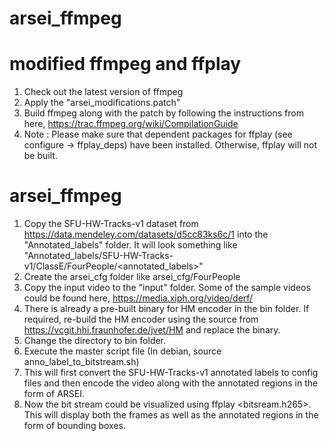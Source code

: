 # arsei_ffmpeg
# modified ffmpeg and ffplay
1. Check out the latest version of ffmpeg
2. Apply the "arsei_modifications.patch"
3. Build ffmpeg along with the patch by following the instructions from here, https://trac.ffmpeg.org/wiki/CompilationGuide
4. Note : Please make sure that dependent packages for ffplay (see configure -> ffplay_deps) have been installed. Otherwise, ffplay will not be built. 

# arsei_ffmpeg
1. Copy the SFU-HW-Tracks-v1 dataset from https://data.mendeley.com/datasets/d5cc83ks6c/1 into the "Annotated_labels" folder.
   It will look something like "Annotated_labels/SFU-HW-Tracks-v1/ClassE/FourPeople/<annotated_labels>"
2. Create the arsei_cfg folder like arsei_cfg/FourPeople
3. Copy the input video to the "input" folder. Some of the sample videos could be found here, https://media.xiph.org/video/derf/
4. There is already a pre-built binary for HM encoder in the bin folder. If required, re-build the HM encoder using the source from https://vcgit.hhi.fraunhofer.de/jvet/HM and replace the binary.
5. Change the directory to bin folder.
6. Execute the master script file (In debian, source anno_label_to_bitstream.sh)
7. This will first convert the SFU-HW-Tracks-v1 annotated labels to config files and then encode the video along with the annotated regions in the form of ARSEI.
8. Now the bit stream could be visualized using ffplay <bitsream.h265>. This will display both the frames as well as the annotated regions in the form of bounding boxes. 
